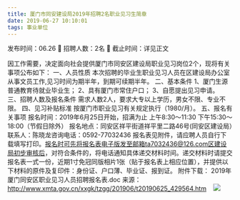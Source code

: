 ```yaml
---
title: 厦门市同安建设局2019年招聘2名职业见习生简章
date: 2019-06-27 10:10:01
tags: 事业单位
---
```

发布时间：06.26   🌟   招聘人数：2名   🌈   截止时间：详见正文
<!-- more -->
因工作需要，决定面向社会提供厦门市同安区建设局职业见习岗位2个，现将有关事项公布如下：
一、人员性质
本次招聘的毕业生职业见习人员在区建设局办公室从事文员工作,见习时间为期半年，到期可续期半年。
二、基本条件
1、厦门生源普通教育待就业毕业生；
2、具有厦门市常住户口；
3、自愿提出见习申请。
三、招聘人数及报名条件
需求人数2人，要求大专以上学历，男女不限、专业不限。
四、见习补贴标准
按厦门市职业见习有关规定执行（1980/月）。
五、报名有关事项
报名时间：2019年6月25日开始，招满为止
上午8:30～11:30
下午15:30～18:00（节假日除外）
报名地点：同安区祥平街道祥平里二路46号(同安区建设局）联系人：陈晓龙咨询电话：0592-77032436
报名表见附件，请应聘人员自行下载填写打印。报名时可先将报名表电子版发至邮箱ta7032436@126.com区建设局初步审核后，对符合条件的，将电话通知具体递交材料时间。递交材料时请提交报名表一式一份，近期1寸免冠同版相片1张（贴于报名表上相应位置），并提供以下材料的原件及复印件：身份证、户口薄、毕业证、报到证。
附件下载：
2019年厦门同安区职业见习人员招聘报名表.doc
来源：
http://www.xmta.gov.cn/xxgk/tzgg/201906/t20190625_429564.htm
 
 ![](https://cdn.weiweiblog.cn/20181015134814.png)